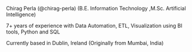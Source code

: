 Chirag Perla (@chirag-perla)
(B.E. Information Technology ,M.Sc. Artificial Intelligence)

7+ years of experience with Data Automation, ETL, Visualization using BI tools, Python and SQL

Currently based in Dublin, Ireland (Originally from Mumbai, India)

